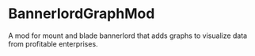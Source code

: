 # BannerlordGraphMod
A mod for mount and blade bannerlord that adds graphs to visualize data from profitable enterprises. 
